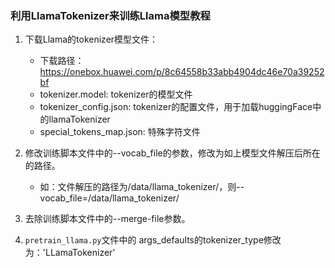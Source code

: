 ### 利用LlamaTokenizer来训练Llama模型教程

1. 下载Llama的tokenizer模型文件：
    - 下载路径：https://onebox.huawei.com/p/8c64558b33abb4904dc46e70a39252bf
    - tokenizer.model: tokenizer的模型文件
    - tokenizer_config.json: tokenizer的配置文件，用于加载huggingFace中的llamaTokenizer
    - special_tokens_map.json: 特殊字符文件

2. 修改训练脚本文件中的--vocab_file的参数，修改为如上模型文件解压后所在的路径。
    - 如：文件解压的路径为/data/llama_tokenizer/，则--vocab_file=/data/llama_tokenizer/

3. 去除训练脚本文件中的--merge-file参数。

4. `pretrain_llama.py`文件中的 args_defaults的tokenizer_type修改为：'LLamaTokenizer'
